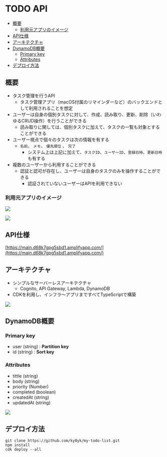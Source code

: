 # TODO API

  - [概要](#概要)
    - [利用元アプリのイメージ](#利用元アプリのイメージ)
  - [API仕様](#api仕様)
  - [アーキテクチャ](#アーキテクチャ)
  - [DynamoDB概要](#dynamodb概要)
    - [Primary key](#primary-key)
    - [Attributes](#attributes)
  - [デプロイ方法](#デプロイ方法)

## 概要

- タスク管理を行うAPI
  - タスク管理アプリ（macOS付属のリマインダーなど）のバックエンドとして利用されることを想定
- ユーザーは自身の個別タスクに対して、作成、読み取り、更新、削除（いわゆるCRUD操作）を行うことができる
  - 読み取りに関しては、個別タスクに加えて、タスクの一覧も対象とすることができる
- ユーザー視点で個々のタスクは次の情報を有する
  - `名前`、 `メモ`、 `優先順位` 、 `完了`
    - システム上は上記に加えて、`タスクID`、`ユーザーID`、`登録日時`、`更新日時`も有する
- 複数のユーザーから利用することができる
  - 認証と認可が存在し、ユーザーは自身のタスクのみを操作することができる
    - 認証されていないユーザーはAPIを利用できない

### 利用元アプリのイメージ

![](https://user-images.githubusercontent.com/40429527/142754360-9dca55a0-2a0c-4073-9b8f-8e980daba923.png)

![](https://user-images.githubusercontent.com/40429527/142754359-79179b65-7945-4d49-b8c9-0f74ec346716.png)

## API仕様

[https://main.d68k7gpg5sbd1.amplifyapp.com/](https://main.d68k7gpg5sbd1.amplifyapp.com/)

## アーキテクチャ

- シンプルなサーバーレスアーキテクチャ
  - Cognito, API Gateway, Lambda, DynamoDB
- CDKを利用し、インフラ〜アプリまですべてTypeScriptで構築

![](https://user-images.githubusercontent.com/40429527/137476062-90d07e80-7ae5-4689-8cb9-44984267c57b.png)

## DynamoDB概要

### Primary key

- user (string) : **Partition key**
- id (string) : **Sort key**

### Attributes

- tittle (string)
- body (string)
- priority (Number)
- completed (boolean)
- createdAt (string)
- updatedAt (string)

![](https://user-images.githubusercontent.com/40429527/142754304-92cf660c-2994-46cd-ab0c-6b467332cecc.png)

## デプロイ方法

```
git clone https://github.com/ky0yk/my-todo-list.git
npm install
cdk deploy --all
```